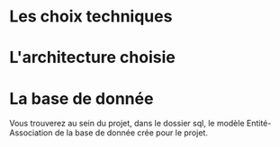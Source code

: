# Les choix techniques

# L'architecture choisie

# La base de donnée
Vous trouverez au sein du projet, dans le dossier sql, le modèle Entité-Association de la base de donnée crée pour le projet.
